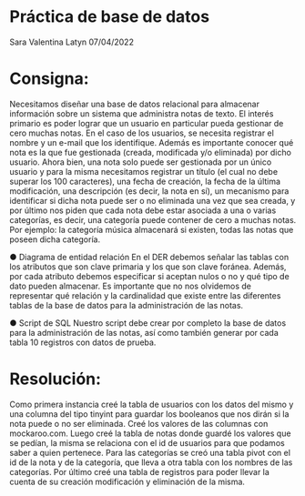 # Práctica de base de datos

Sara Valentina Latyn
07/04/2022

# Consigna:
Necesitamos diseñar una base de datos relacional para almacenar información sobre un
sistema que administra notas de texto. El interés primario es poder lograr que un usuario
en particular pueda gestionar de cero muchas notas.
En el caso de los usuarios, se necesita registrar el nombre y un e-mail que los identifique.
Además es importante conocer qué nota es la que fue gestionada (creada, modificada y/o
eliminada) por dicho usuario. Ahora bien, una nota solo puede ser gestionada por un
único usuario y para la misma necesitamos registrar un título (el cual no debe superar los
100 caracteres), una fecha de creación, la fecha de la última modificación, una
descripción (es decir, la nota en sí), un mecanismo para identificar si dicha nota puede
ser o no eliminada una vez que sea creada, y por último nos piden que cada nota debe
estar asociada a una o varias categorías, es decir, una categoría puede contener de cero a
muchas notas. Por ejemplo: la categoría música almacenará si existen, todas las notas
que poseen dicha categoría.

● Diagrama de entidad relación
En el DER debemos señalar las tablas con los atributos que son clave primaria y los que son
clave foránea. Además, por cada atributo debemos especificar si aceptan nulos o no y qué
tipo de dato pueden almacenar. Es importante que no nos olvidemos de representar qué
relación y la cardinalidad que existe entre las diferentes tablas de la base de datos para la
administración de las notas.

● Script de SQL
Nuestro script debe crear por completo la base de datos para la administración de las notas,
así como también generar por cada tabla 10 registros con datos de prueba.


# Resolución:
Como primera instancia creé la tabla de usuarios con los datos del mismo y una columna del 
tipo tinyint para guardar los booleanos que nos dirán si la nota puede o no ser eliminada. Creé
los valores de las columnas con mockaroo.com. Luego creé la tabla de notas donde guardé 
los valores que se pedían, la misma se relaciona con el id de usuarios para que podamos saber a 
quien pertenece. Para las categorías se creó una tabla pivot con el id de la nota y de la categoría,
que lleva a otra tabla con los nombres de las categorías. Por último creé una tabla de registros
para poder llevar la cuenta de su creación modificación y eliminación de la misma.
